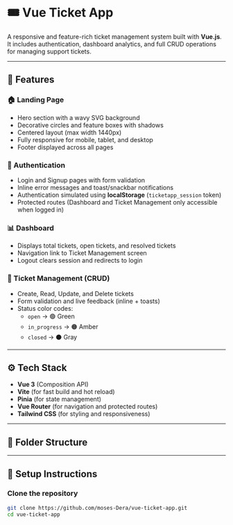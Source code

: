 # 🎟️ Vue Ticket App  

A responsive and feature-rich ticket management system built with **Vue.js**.  
It includes authentication, dashboard analytics, and full CRUD operations for managing support tickets.  

---

## 🚀 Features  

### 🏠 Landing Page  
- Hero section with a wavy SVG background  
- Decorative circles and feature boxes with shadows  
- Centered layout (max width 1440px)  
- Fully responsive for mobile, tablet, and desktop  
- Footer displayed across all pages  

### 🔐 Authentication  
- Login and Signup pages with form validation  
- Inline error messages and toast/snackbar notifications  
- Authentication simulated using **localStorage** (`ticketapp_session` token)  
- Protected routes (Dashboard and Ticket Management only accessible when logged in)  

### 📊 Dashboard  
- Displays total tickets, open tickets, and resolved tickets  
- Navigation link to Ticket Management screen  
- Logout clears session and redirects to login  

### 🎫 Ticket Management (CRUD)  
- Create, Read, Update, and Delete tickets  
- Form validation and live feedback (inline + toasts)  
- Status color codes:  
  - `open` → 🟢 Green  
  - `in_progress` → 🟠 Amber  
  - `closed` → ⚫ Gray  

---

## ⚙️ Tech Stack  
- **Vue 3** (Composition API)  
- **Vite** (for fast build and hot reload)  
- **Pinia** (for state management)  
- **Vue Router** (for navigation and protected routes)  
- **Tailwind CSS** (for styling and responsiveness)  

---

## 🧠 Folder Structure  

---

## 🧩 Setup Instructions  

### Clone the repository
```bash
git clone https://github.com/moses-Dera/vue-ticket-app.git
cd vue-ticket-app
